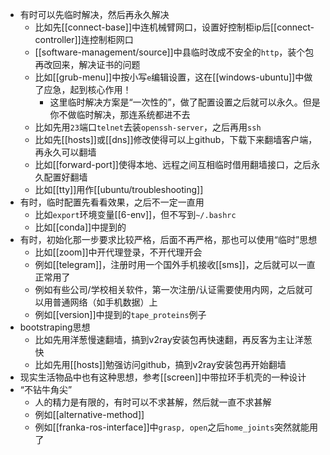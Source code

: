 - 有时可以先临时解决，然后再永久解决
  - 比如先[[connect-base]]中连机械臂网口，设置好控制柜ip后[[connect-controller]]连控制柜网口
  - [[software-management/source]]中县临时改成不安全的`http`，装个包再改回来，解决证书的问题
  - 比如[[grub-menu]]中按小写`e`编辑设置，这在[[windows-ubuntu]]中做了应急，起到核心作用！
    - 这里临时解决方案是“一次性的”，做了配置设置之后就可以永久。但是你不做临时解决，那连系统都进不去
  - 比如先用`23`端口`telnet`去装`openssh-server`，之后再用`ssh`
  - 比如先[[hosts]]或[[dns]]修改使得可以上github，下载下来翻墙客户端，再永久可以翻墙
  - 比如[[forward-port]]使得本地、远程之间互相临时借用翻墙接口，之后永久配置好翻墙
  - 比如[[tty]]用作[[ubuntu/troubleshooting]]
- 有时，临时配置先看看效果，之后不一定一直用
  - 比如`export`环境变量[[6-env]]，但不写到`~/.bashrc`
  - 比如[[conda]]中提到的
- 有时，初始化那一步要求比较严格，后面不再严格，那也可以使用“临时”思想
  - 比如[[zoom]]中开代理登录，不开代理开会
  - 例如[[telegram]]，注册时用一个国外手机接收[[sms]]，之后就可以一直正常用了
  - 例如有些公司/学校相关软件，第一次注册/认证需要使用内网，之后就可以用普通网络（如手机数据）上
  - 例如[[version]]中提到的`tape_proteins`例子
- bootstraping思想
  - 比如先用洋葱慢速翻墙，搞到v2ray安装包再快速翻，再反客为主让洋葱快
  - 比如先用[[hosts]]勉强访问github，搞到v2ray安装包再开始翻墙
- 现实生活物品中也有这种思想，参考[[screen]]中带拉环手机壳的一种设计
- “不钻牛角尖”
  - 人的精力是有限的，有时可以不求甚解，然后就一直不求甚解
  - 例如[[alternative-method]]
  - 例如[[franka-ros-interface]]中`grasp, open`之后`home_joints`突然就能用了